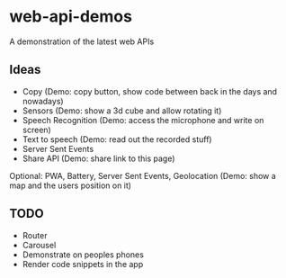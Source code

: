 # web-api-demos

A demonstration of the latest web APIs

## Ideas

- Copy (Demo: copy button, show code between back in the days and nowadays)
- Sensors (Demo: show a 3d cube and allow rotating it)
- Speech Recognition (Demo: access the microphone and write on screen)
- Text to speech (Demo: read out the recorded stuff)
- Server Sent Events
- Share API (Demo: share link to this page)

Optional: PWA, Battery, Server Sent Events, Geolocation (Demo: show a map and the users position on it)

## TODO

- Router
- Carousel
- Demonstrate on peoples phones
- Render code snippets in the app
